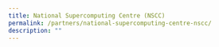 ```yaml
---
title: National Supercomputing Centre (NSCC)
permalink: /partners/national-supercomputing-centre-nscc/
description: ""
---
```

